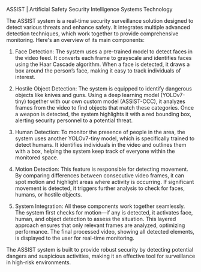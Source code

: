 ASSIST | Artificial Safety Security Intelligence Systems Technology

The ASSIST system is a real-time security surveillance solution designed to detect various threats and enhance safety. It integrates multiple advanced detection techniques, which work together to provide comprehensive monitoring. Here's an overview of its main components:

1. Face Detection: The system uses a pre-trained model to detect faces in the video feed. It converts each frame to grayscale and identifies faces using the Haar Cascade algorithm. When a face is detected, it draws a box around the person’s face, making it easy to track individuals of interest.


2. Hostile Object Detection: The system is equipped to identify dangerous objects like knives and guns. Using a deep learning model (YOLOv7-tiny) together with our own custom model (ASSIST-CCC), it analyzes frames from the video to find objects that match these categories. Once a weapon is detected, the system highlights it with a red bounding box, alerting security personnel to a potential threat.


3. Human Detection: To monitor the presence of people in the area, the system uses another YOLOv7-tiny model, which is specifically trained to detect humans. It identifies individuals in the video and outlines them with a box, helping the system keep track of everyone within the monitored space.


4. Motion Detection: This feature is responsible for detecting movement. By comparing differences between consecutive video frames, it can spot motion and highlight areas where activity is occurring. If significant movement is detected, it triggers further analysis to check for faces, humans, or hostile objects.


5. System Integration: All these components work together seamlessly. The system first checks for motion—if any is detected, it activates face, human, and object detection to assess the situation. This layered approach ensures that only relevant frames are analyzed, optimizing performance. The final processed video, showing all detected elements, is displayed to the user for real-time monitoring.



The ASSIST system is built to provide robust security by detecting potential dangers and suspicious activities, making it an effective tool for surveillance in high-risk environments.

